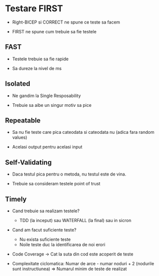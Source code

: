 # Testare FIRST

- Right-BICEP si CORRECT ne spune ce teste sa facem

- FIRST ne spune cum trebuie sa fie testele

## FAST

- Testele trebuie sa fie rapide

- Sa dureze la nivel de ms

## Isolated

- Ne gandim la Single Resposability

- Trebuie sa aibe un singur motiv sa pice

## Repeatable

- Sa nu fie teste care pica cateodata si cateodata nu (adica fara random values)

- Acelasi output pentru acelasi input

## Self-Validating

- Daca testul pica pentru o metoda, nu testul este de vina.

- Trebuie sa consideram testele point of trust

## Timely

- Cand trebuie sa realizam testele?

  - TDD (la inceput) sau WATERFALL (la final) sau in sicron

- Cand am facut suficiente teste?

  - Nu exista suficiente teste
  - Noile teste duc la identificarea de noi erori

- Code Coverage -> Cat la suta din cod este acoperit de teste

- Complexitate ciclomatica: Numar de arce - numar noduri + 2 (nodurile sunt instructiunea) => Numarul minim de teste de realizat
